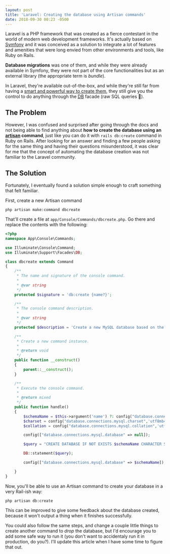 ```yaml
---
layout: post
title: 'Laravel: Creating the database using Artisan commands'
date: 2018-09-30 00:23 -0500
---
```

Laravel is a PHP framework that was created as a fierce contestant in the world of modern web development frameworks. It's actually based on [Symfony](https://symfony.com/) and it was conceived as a solution to integrate a lot of features and amenities that were long envied from other environments and tools, like Ruby on Rails.

**Database migrations** was one of them, and while they were already available in Symfony, they were not part of the core functionalities but as an external library (the appropriate term is _bundle_).

In Laravel, they're available out-of-the-box, and while they're still far from having a [smart and powerful way to create them](https://guides.rubyonrails.org/active_record_migrations.html#model-generators), they still give you the control to do anything through the [DB](https://laravel.com/docs/5.7/database#running-queries) facade (raw SQL queries 🤫).

## The Problem

However, I was confused and surprised after going through the docs and not being able to find anything about **how to create the database using an [artisan](https://laravel.com/docs/5.7/artisan) command**, just like you can do it with `rails db:create` command in Ruby on Rails. After looking for an answer and finding a few people asking for the same thing and having their questions misunderstood, it was clear for me that the concept of automating the database creation was not familiar to the Laravel community.

## The Solution

Fortunately, I eventually found a solution simple enough to craft something that felt familiar.

First, create a new Artisan command

```shell
php artisan make:command dbcreate
```

That'll create a file at `app/Console/Commands/dbcreate.php`. Go there and replace the contents with the following:

```php
<?php
namespace App\Console\Commands;

use Illuminate\Console\Command;
use Illuminate\Support\Facades\DB;

class dbcreate extends Command
{
    /**
     * The name and signature of the console command.
     *
     * @var string
     */
    protected $signature = 'db:create {name?}';

    /**
     * The console command description.
     *
     * @var string
     */
    protected $description = 'Create a new MySQL database based on the database config file or the provided name';

    /**
     * Create a new command instance.
     *
     * @return void
     */
    public function __construct()
    {
        parent::__construct();
    }

    /**
     * Execute the console command.
     *
     * @return mixed
     */
    public function handle()
    {
        $schemaName = $this->argument('name') ?: config("database.connections.mysql.database");
        $charset = config("database.connections.mysql.charset",'utf8mb4');
        $collation = config("database.connections.mysql.collation",'utf8mb4_unicode_ci');

        config(["database.connections.mysql.database" => null]);

        $query = "CREATE DATABASE IF NOT EXISTS $schemaName CHARACTER SET $charset COLLATE $collation;";

        DB::statement($query);

        config(["database.connections.mysql.database" => $schemaName]);

    }
}
```

Now, you'll be able to use an Artisan command to create your database in a very Rail-ish way:

```shell
php artisan db:create
```

This can be improved to give some feedback about the database created, because it won't output a thing when it finishes successfully.

You could also follow the same steps, and change a couple little things to create another command to _drop_ the database, but I'd encourage you to add some safe way to run it (you don't want to accidentaly run it in production, do you?). I'll update this article when I have some time to figure that out.

